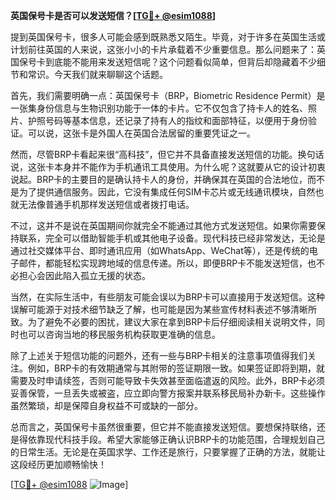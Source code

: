 **英国保号卡是否可以发送短信？[[TG💪+ @esim1088](https://t.me/s/esim1088)]**

提到英国保号卡，很多人可能会感到既熟悉又陌生。毕竟，对于许多在英国生活或计划前往英国的人来说，这张小小的卡片承载着不少重要信息。那么问题来了：英国保号卡到底能不能用来发送短信呢？这个问题看似简单，但背后却隐藏着不少细节和常识。今天我们就来聊聊这个话题。

首先，我们需要明确一点：英国保号卡（BRP，Biometric Residence Permit）是一张集身份信息与生物识别功能于一体的卡片。它不仅包含了持卡人的姓名、照片、护照号码等基本信息，还记录了持有人的指纹和面部特征，以便用于身份验证。可以说，这张卡是外国人在英国合法居留的重要凭证之一。

然而，尽管BRP卡看起来很“高科技”，但它并不具备直接发送短信的功能。换句话说，这张卡本身并不能作为手机通讯工具使用。为什么呢？这就要从它的设计初衷说起。BRP卡的主要目的是确认持卡人的身份，并确保其在英国的合法地位，而不是为了提供通信服务。因此，它没有集成任何SIM卡芯片或无线通讯模块，自然也就无法像普通手机那样发送短信或者拨打电话。

不过，这并不是说在英国期间你就完全不能通过其他方式发送短信。如果你需要保持联系，完全可以借助智能手机或其他电子设备。现代科技已经非常发达，无论是通过社交媒体平台、即时通讯应用（如WhatsApp、WeChat等），还是传统的电子邮件，都能轻松实现跨地域的信息传递。所以，即便BRP卡不能发送短信，也不必担心会因此陷入孤立无援的状态。

当然，在实际生活中，有些朋友可能会误以为BRP卡可以直接用于发送短信。这种误解可能源于对技术细节缺乏了解，也可能是因为某些宣传材料表述不够清晰所致。为了避免不必要的困扰，建议大家在拿到BRP卡后仔细阅读相关说明文件，同时也可以咨询当地的移民服务机构获取更准确的信息。

除了上述关于短信功能的问题外，还有一些与BRP卡相关的注意事项值得我们关注。例如，BRP卡的有效期通常与其附带的签证期限一致。如果签证即将到期，就需要及时申请续签，否则可能导致卡失效甚至面临遣返的风险。此外，BRP卡必须妥善保管，一旦丢失或被盗，应立即向警方报案并联系移民局补办新卡。这些操作虽然繁琐，却是保障自身权益不可或缺的一部分。

总而言之，英国保号卡虽然很重要，但它并不能直接发送短信。要想保持联络，还是得依靠现代科技手段。希望大家能够正确认识BRP卡的功能范围，合理规划自己的日常生活。无论是在英国求学、工作还是旅行，只要掌握了正确的方法，就能让这段经历更加顺畅愉快！

[[TG💪+ @esim1088](https://t.me/s/esim1088) ![Image](https://i.postimg.cc/4NQfJmqS/Snipaste-2025-05-13-00-14-12.png)]